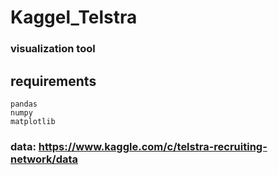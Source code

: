 # Kaggel_Telstra
### visualization tool

## requirements 
    pandas
    numpy
    matplotlib
### data: https://www.kaggle.com/c/telstra-recruiting-network/data
